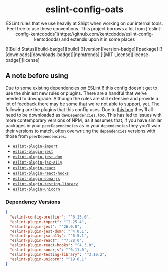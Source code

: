 <div align="center">
<h1>eslint-config-oats</h1>
<p>ESLint rules that we use heavily at Shipt when working on our internal tools. Feel free to use these conventions. This project borrows a lot from [`eslint-config-kentcdodds`](https://github.com/kentcdodds/eslint-config-kentcdodds) and extends upon it in some places</p>

</div>
<!-- prettier-ignore-start -->
[![Build Status][build-badge]][build]
[![version][version-badge]][package]
[![downloads][downloads-badge]][npmtrends]
[![MIT License][license-badge]][license]
<!-- prettier-ignore-end -->


## A note before using
Due to some existing dependencies on ESLint 6 this config doesn't get to use the shiniest new rules or plugins. There are a handful that we've needed to downgrade. Although the rules are still extensive and provide a lot of feedback there may be some that we're not able to support, yet. The following are the plugins that this config uses. Due to [this bug](https://github.com/eslint/eslint/issues/3458) they'll all need to be downloaded as `devDependencies`, too. This has led to issues with more contemporary versions of NPM, as it assumes that, if you have similar packages in your `peerDependencies` as in your `dependencies` they you'll wan their versions to match, often overwriting the `dependencies` versions with those from `peerDependencies`.

- [`eslint-plugin-import`](https://github.com/import-js/eslint-plugin-import)
- [`eslint-plugin-jest`](https://github.com/jest-community/eslint-plugin-jest)
- [`eslint-plugin-jest-dom`](https://github.com/testing-library/eslint-plugin-jest-dom)
- [`eslint-plugin-jsx-a11y`](https://github.com/jsx-eslint/eslint-plugin-jsx-a11y)
- [`eslint-plugin-react`](https://github.com/yannickcr/eslint-plugin-react)
- [`eslint-plugin-react-hooks`](https://github.com/facebook/react/tree/main/packages/eslint-plugin-react-hooks)
- [`eslint-plugin-sonarjs`](https://github.com/SonarSource/eslint-plugin-sonarjs)
- [`eslint-plugin-testing-library`](https://github.com/testing-library/eslint-plugin-testing-library)
- [`eslint-plugin-unicorn`](https://github.com/sindresorhus/eslint-plugin-unicorn)


### Dependency Versions

```json
{
  "eslint-config-prettier": "^6.15.0",
  "eslint-plugin-import": "^2.25.4",
  "eslint-plugin-jest": "^26.0.0",
  "eslint-plugin-jest-dom": "^4.0.1",
  "eslint-plugin-jsx-a11y": "^6.5.1",
  "eslint-plugin-react": "^7.28.0",
  "eslint-plugin-react-hooks": "^4.3.0",
  "eslint-plugin-sonarjs": "^0.11.0",
  "eslint-plugin-testing-library": "^3.10.2",
  "eslint-plugin-unicorn": "^19.0.1"
}
```
